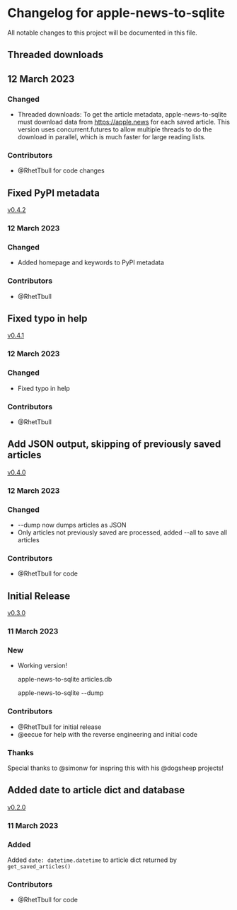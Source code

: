 # Changelog for apple-news-to-sqlite

All notable changes to this project will be documented in this file.

## Threaded downloads

## 12 March 2023

### Changed

- Threaded downloads: To get the article metadata, apple-news-to-sqlite must download data from https://apple.news for each saved article.
This version uses concurrent.futures to allow multiple threads to do the download in parallel, which is much faster
for large reading lists.

### Contributors

- @RhetTbull for code changes

## Fixed PyPI metadata

[v0.4.2](https://github.com/RhetTbull/apple-news-to-sqlite/releases/tag/v0.4.2)

### 12 March 2023

### Changed

- Added homepage and keywords to PyPI metadata

### Contributors

- @RhetTbull

## Fixed typo in help

[v0.4.1](https://github.com/RhetTbull/apple-news-to-sqlite/releases/tag/v0.4.1)

### 12 March 2023

### Changed

- Fixed typo in help

### Contributors

- @RhetTbull

## Add JSON output, skipping of previously saved articles

[v0.4.0](https://github.com/RhetTbull/apple-news-to-sqlite/releases/tag/v0.4.0)

### 12 March 2023

### Changed

- --dump now dumps articles as JSON
- Only articles not previously saved are processed, added --all to save all articles

### Contributors

- @RhetTbull for code

## Initial Release

[v0.3.0](https://github.com/RhetTbull/apple-news-to-sqlite/releases/tag/v0.3.0)

### 11 March 2023

### New

- Working version!

    apple-news-to-sqlite articles.db

    apple-news-to-sqlite --dump

### Contributors

- @RhetTbull for initial release
- @eecue for help with the reverse engineering and initial code

### Thanks

Special thanks to @simonw for inspring this with his @dogsheep projects!

## Added date to article dict and database

[v0.2.0](https://github.com/RhetTbull/apple-news-to-sqlite/releases/tag/v0.2.0)

### 11 March 2023

### Added

Added `date: datetime.datetime` to article dict returned by `get_saved_articles()`

### Contributors

- @RhetTbull for code
